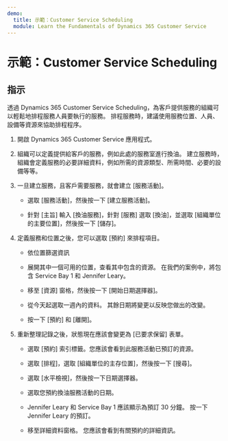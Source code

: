 ```yaml
---
demo:
  title: 示範：Customer Service Scheduling
  module: Learn the Fundamentals of Dynamics 365 Customer Service
---
```


# 示範：Customer Service Scheduling

## 指示

透過 Dynamics 365 Customer Service Scheduling，為客戶提供服務的組織可以輕鬆地排程服務人員要執行的服務。 排程服務時，建議使用服務位置、人員、設備等資源來協助排程程序。 

1. 開啟 Dynamics 365 Customer Service 應用程式。

2. 組織可以定義提供給客戶的服務，例如此處的服務室進行換油。 建立服務時，組織會定義服務的必要詳細資料，例如所需的資源類型、所需時間、必要的設備等等。 

 

3. 一旦建立服務，且客戶需要服務，就會建立 [服務活動]。 

    - 選取 [服務活動]，然後按一下 [建立服務活動]。

    - 針對 [主旨] 輸入 [換油服務]，針對 [服務] 選取 [換油]，並選取 [組織單位的主要位置]，然後按一下 [儲存]。

 

4. 定義服務和位置之後，您可以選取 [預約] 來排程項目。

    - 依位置篩選資訊 

    - 展開其中一個可用的位置，查看其中包含的資源。 在我們的案例中，將包含 Service Bay 1 和 Jennifer Leary。

    - 移至 [資源] 窗格，然後按一下 [開始日期選擇器]。

    - 從今天起選取一週內的資料。 其餘日期將變更以反映您做出的改變。 

    - 按一下 [預約] 和 [離開]。

 

5. 重新整理記錄之後，狀態現在應該會變更為 [已要求保留] 表單。

    - 選取 [預約] 索引標籤。您應該會看到此服務活動已預訂的資源。

    - 選取 [排程]，選取 [組織單位的主存位置]，然後按一下 [搜尋]。

    - 選取 [水平檢視]，然後按一下日期選擇器。

    - 選取您預約換油服務活動的日期。

    - Jennifer Leary 和 Service Bay 1 應該顯示為預訂 30 分鐘。 按一下 Jennifer Leary 的預訂。

    - 移至詳細資料窗格。 您應該會看到有關預約的詳細資訊。
